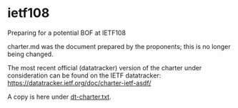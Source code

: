 # ietf108
Preparing for a potential BOF at IETF108

charter.md was the document prepared by the proponents; this is no
longer being changed.

The most recent official (datatracker) version of the charter under
consideration can be found on the IETF datatracker:
https://datatracker.ietf.org/doc/charter-ietf-asdf/

A copy is here under [dt-charter.txt](dt-charter.txt).
